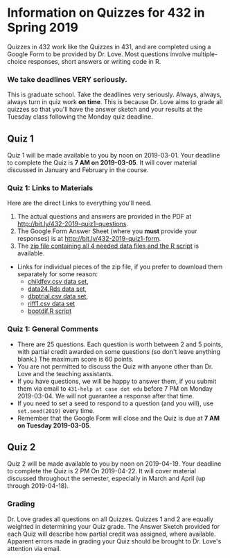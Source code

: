 # Information on Quizzes for 432 in Spring 2019

Quizzes in 432 work like the Quizzes in 431, and are completed using a Google Form to be provided by Dr. Love. Most questions involve multiple-choice responses, short answers or writing code in R.

### We take deadlines VERY seriously.

This is graduate school. Take the deadlines very seriously. Always, always, always turn in quiz work **on time**. This is because Dr. Love aims to grade all quizzes so that you'll have the answer sketch and your results at the Tuesday class following the Monday quiz deadline.

## Quiz 1

Quiz 1 will be made available to you by noon on 2019-03-01. Your deadline to complete the Quiz is **7 AM on 2019-03-05**. It will cover material discussed in January and February in the course.

### Quiz 1: Links to Materials
  
Here are the direct Links to everything you'll need.

1. The actual questions and answers are provided in the PDF at http://bit.ly/432-2019-quiz1-questions.
2. The Google Form Answer Sheet (where you **must** provide your responses) is at http://bit.ly/432-2019-quiz1-form.
3. The [zip file containing all 4 needed data files and the R script](https://github.com/THOMASELOVE/2019-432/blob/master/quizzes/quiz1_materials/quiz1_data_and_code.zip) is available.
  - Links for individual pieces of the zip file, if you prefer to download them separately for some reason: 
    - [childfev.csv data set](https://raw.githubusercontent.com/THOMASELOVE/2019-432/master/quizzes/quiz1_materials/childfev.csv), 
    - [data24.Rds data set](https://github.com/THOMASELOVE/2019-432/blob/master/quizzes/quiz1_materials/data24.Rds), 
    - [dbptrial.csv data set](https://raw.githubusercontent.com/THOMASELOVE/2019-432/master/quizzes/quiz1_materials/dbptrial.csv), 
    - [riff1.csv data set](https://raw.githubusercontent.com/THOMASELOVE/2019-432/master/quizzes/quiz1_materials/riff1.csv) 
    - [bootdif.R script](https://github.com/THOMASELOVE/2019-432/blob/master/quizzes/quiz1_materials/bootdif.R)

### Quiz 1: General Comments

- There are 25 questions. Each question is worth between 2 and 5 points, with partial credit awarded on some questions (so don't leave anything blank.) The maximum score is 60 points.
- You are not permitted to discuss the Quiz with anyone other than Dr. Love and the teaching assistants. 
- If you have questions, we will be happy to answer them, if you submit them via email to `431-help at case dot edu` before 7 PM on Monday 2019-03-04. We will not guarantee a response after that time. 
- If you need to set a seed to respond to a question (and you will), use `set.seed(2019)` every time.
- Remember that the Google Form will close and the Quiz is due at **7 AM on Tuesday 2019-03-05**.

## Quiz 2 

Quiz 2 will be made available to you by noon on 2019-04-19. Your deadline to complete the Quiz is 2 PM On 2019-04-22. It will cover material discussed throughout the semester, especially in March and April (up through 2019-04-18).

### Grading

Dr. Love grades all questions on all Quizzes. Quizzes 1 and 2 are equally weighted in determining your Quiz grade. The Answer Sketch provided for each Quiz will describe how partial credit was assigned, where available. Apparent errors made in grading your Quiz should be brought to Dr. Love's attention via email.
